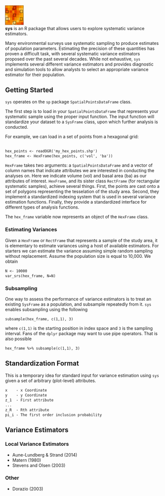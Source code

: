 <img src="docs/logo.png" width="60"></img><br> **sys** is an R package that allows users to explore systematic variance estimators.

Many environmental surveys use systematic sampling to produce estimates of population parameters. Estimating the precision of these quantities has proven a difficult task, with several systematic variance estimators proposed over the past several decades. While not exhaustive, `sys` implements several different variance estimators and provides diagnostic and simulation tools to allow analysts to select an appropriate variance estimator for their population.

## Getting Started

`sys` operates on the `sp` package `SpatialPointsDataFrame` class. 

The first step is to load in your `SpatialPointsDataFrame` that represents your systematic sample using the proper input function. The input function will standardize your dataset to a `SysFrame` class, upon which further analysis is conducted.

For example, we can load in a set of points from a hexagonal grid:

```{r}

hex_points <- readOGR('my_hex_points.shp')
hex_frame <- HexFrame(hex_points, c('vol', 'ba'))
```

`HexFrame` takes two arguments: a `SpatialPointsDataFrame` and a vector of column names that indicate attributes we are interested in conducting the analyses on. Here we indicate volume (vol) and basal area (ba) as our attributes of interest. `HexFrame`, and its sister class `RectFrame` (for rectangular systematic samples), achieve several things. First, the points are cast onto a set of polygons representing the tesselation of the study area. Second, they implement a standardized indexing system that is used in several variance estimation functions. Finally, they provide a standardized interface for different types of analysis functions.

The `hex_frame` variable now represents an object of the `HexFrame` class.

### Estimating Variances

Given a `HexFrame` or `RectFrame` that represents a sample of the study area, it is elementary to estimate variances using a host of available estimators. For starters we can estimate the variance assuming simple random sampling without replacement. Assume the population size is equal to 10,000. We obtain

```
N <- 10000
var_srs(hex_frame, N=N)
```

### Subsampling

One way to assess the performance of variance estimators is to treat an existing `SysFrame` as a population, and subsample repeatedly from it. `sys` enables subsampling using the following

```{r}
subsample(hex_frame, c(1,1), 3)
```

where `c(1,1)` is the starting position in index space and `3` is the sampling interval. Fans of the `dplyr` package may want to use pipe operators. That is also possible

```{r}
hex_frame %>% subsample(c(1,1), 3)
```

## Standardization Format

This is a temporary idea for standard input for variance estimation using `sys` given a set of arbitrary (plot-level) attributes.

```
x    - x Coordinate
y    - y Coordinate
z_1  - First attribute
...
z_R  - Rth attribute
pi_i - The first order inclusion probability
```


## Variance Estimators

### Local Variance Estimators

- Aune-Lundberg & Strand (2014)
- Matern (1980)
- Stevens and Olsen (2003)

### Other

- Dorazio (2003)